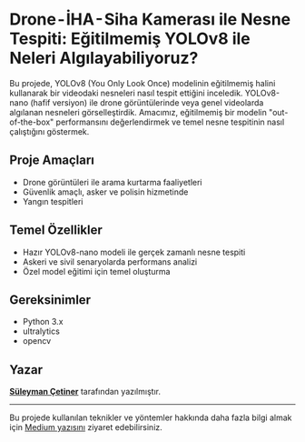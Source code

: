 # Drone - İHA - Siha Kamerası ile Nesne Tespiti: Eğitilmemiş YOLOv8 ile Neleri Algılayabiliyoruz?

Bu projede, YOLOv8 (You Only Look Once) modelinin eğitilmemiş halini kullanarak bir videodaki nesneleri nasıl tespit ettiğini inceledik. YOLOv8-nano (hafif versiyon) ile drone görüntülerinde veya genel videolarda algılanan nesneleri görselleştirdik. Amacımız, eğitilmemiş bir modelin "out-of-the-box" performansını değerlendirmek ve temel nesne tespitinin nasıl çalıştığını göstermek.

## Proje Amaçları

- Drone görüntüleri ile arama kurtarma faaliyetleri
- Güvenlik amaçlı, asker ve polisin hizmetinde
- Yangın tespitleri

## Temel Özellikler

- Hazır YOLOv8-nano modeli ile gerçek zamanlı nesne tespiti
- Askeri ve sivil senaryolarda performans analizi
- Özel model eğitimi için temel oluşturma

## Gereksinimler

- Python 3.x
- ultralytics
- opencv

## Yazar

[**Süleyman Çetiner**](https://medium.com/@suleymancetiner81) tarafından yazılmıştır.

---

Bu projede kullanılan teknikler ve yöntemler hakkında daha fazla bilgi almak için [Medium yazısını](https://medium.com/@suleymancetiner81/drone-i%CC%87ha-siha-kameras%C4%B1-ile-nesne-tespiti-e%C4%9Fitilmemi%C5%9F-yolov8-ile-neleri-alg%C4%B1layabiliyoruz-e04ce4708e32) ziyaret edebilirsiniz.
